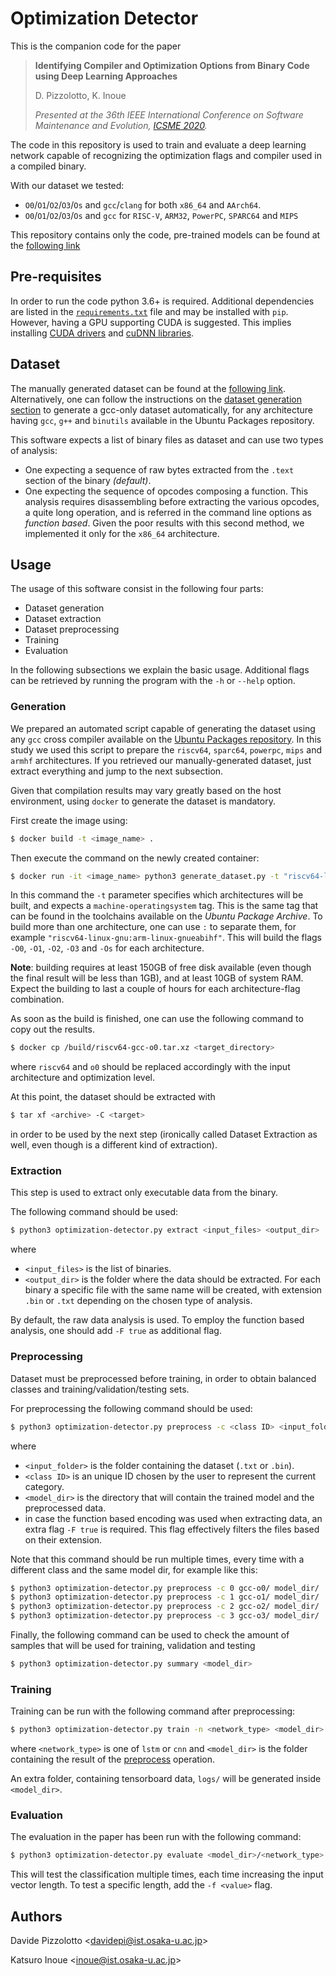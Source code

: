 # Optimization Detector
This is the companion code for the paper 
> **Identifying Compiler and Optimization Options from Binary Code using Deep
> Learning Approaches**
>
> D. Pizzolotto, K. Inoue
>
> *Presented at the 36th IEEE International Conference on Software
> Maintenance and Evolution,
> [ICSME 2020](https://icsme2020.github.io/index.html).*

The code in this repository is used to train and evaluate a deep learning
network capable of recognizing the optimization flags and compiler used in a
compiled binary.

With our dataset we tested:
- `O0`/`O1`/`O2`/`O3`/`Os` and `gcc`/`clang` for both `x86_64` and `AArch64`. 
- `O0`/`O1`/`O2`/`O3`/`Os` and `gcc` for `RISC-V`, `ARM32`, `PowerPC`, `SPARC64` 
and `MIPS`
 
This repository contains only the code, pre-trained models can be found at the
[following link](https://zenodo.org/record/3865122#.X0XzttP7T_Q)
  
## Pre-requisites
In order to run the code python 3.6+ is required. Additional dependencies are
listed in the [`requirements.txt`](requirements.txt) file and may be
installed with `pip`.
However, having a GPU supporting CUDA is suggested. This implies installing 
[CUDA drivers](https://developer.nvidia.com/cuda-downloads) and
[cuDNN libraries](https://developer.nvidia.com/cudnn).

## Dataset
The manually generated dataset can be found at the 
[following link](https://zenodo.org/record/3865122#.X0XzttP7T_Q).
Alternatively, one can follow the instructions on the 
[dataset generation section](#generation) to generate a gcc-only dataset 
automatically, for any architecture having `gcc`, `g++` and `binutils`
available in the Ubuntu Packages repository.

This software expects a list of binary files as dataset and can use two
 types of analysis: 
- One expecting a sequence of raw bytes extracted from the `.text` section
of the binary *(default)*.
- One expecting the sequence of opcodes composing a function. This analysis
  requires disassembling before extracting the various opcodes, a quite long
  operation, and is referred in the command line options as *function based*.
  Given the poor results with this second method, we implemented it only for
  the `x86_64` architecture.

## Usage

The usage of this software consist in the following four parts:

- Dataset generation
- Dataset extraction
- Dataset preprocessing
- Training
- Evaluation

In the following subsections we explain the basic usage. Additional flags can
be retrieved by running the program with the `-h` or `--help` option.

### Generation

We prepared an automated script capable of generating the dataset using any
`gcc` cross compiler available on the 
[Ubuntu Packages repository](https://packages.ubuntu.com/). In this study
we used this script to prepare the `riscv64`, `sparc64`, `powerpc`, `mips` and 
`armhf` architectures. If you retrieved our manually-generated dataset, just 
extract everything and jump to the next subsection.

Given that compilation results may vary greatly based on the host environment, 
using `docker` to generate the dataset is mandatory.

First create the image using:

```bash
$ docker build -t <image_name> .
```

Then execute the command on the newly created container:

```bash
$ docker run -it <image_name> python3 generate_dataset.py -t "riscv64-linux-gnu" /build 
```

In this command the `-t` parameter specifies which architectures will be built,
and expects a `machine-operatingsystem` tag. This is the same tag that can be 
found in the toolchains available on the *Ubuntu Package Archive*. To build
more than one architecture, one can use `:` to separate them, for example
`"riscv64-linux-gnu:arm-linux-gnueabihf"`. This will build the flags `-O0`, 
`-O1`, `-O2`, `-O3` and `-Os` for each architecture.

**Note**: building requires at least 150GB of free disk available 
(even though the final result will be less than 1GB), and at least 10GB of
system RAM. Expect the building to last a couple of hours for each 
architecture-flag combination.

As soon as the build is finished, one can use the following command to copy out
the results.

```bash
$ docker cp /build/riscv64-gcc-o0.tar.xz <target_directory>
```

where `riscv64` and `o0` should be replaced accordingly with the input 
architecture and optimization level.

At this point, the dataset should be extracted with 

```bash
$ tar xf <archive> -C <target>
```

in order to be used by the next step (ironically called Dataset Extraction 
as well, even though is a different kind of extraction).

### Extraction

This step is used to extract only executable data from the binary.

The following command should be used:

 ```bash
$ python3 optimization-detector.py extract <input_files> <output_dir>
```

where

- `<input_files>` is the list of binaries.
- `<output_dir>` is the folder where the data should be extracted. For each
 binary a specific file with the same name will be created, with extension
  `.bin` or `.txt` depending on the chosen type of analysis.
 
 By default, the raw data analysis is used. To employ the function based
  analysis, one should add `-F true` as additional flag.
  
 ### Preprocessing
 Dataset must be preprocessed before training, in order to obtain balanced
 classes and training/validation/testing sets. 
 
For preprocessing the following command should be used:

```bash
$ python3 optimization-detector.py preprocess -c <class ID> <input_folder> <model_dir> 
```

where 
- `<input_folder>` is the folder containing the dataset (`.txt` or `.bin`).
- `<class ID>` is an unique ID chosen by the user to represent the current
 category.
- `<model_dir>` is the directory that will contain the trained model and the
 preprocessed data.
- in case the function based encoding was used when extracting data, 
an extra flag `-F true` is required. This flag effectively filters the files
 based on their extension.

Note that this command should be run multiple times, every time with a
 different class and the same model dir, for example like this:

 ```bash
$ python3 optimization-detector.py preprocess -c 0 gcc-o0/ model_dir/
$ python3 optimization-detector.py preprocess -c 1 gcc-o1/ model_dir/ 
$ python3 optimization-detector.py preprocess -c 2 gcc-o2/ model_dir/
$ python3 optimization-detector.py preprocess -c 3 gcc-o3/ model_dir/  
 ```

Finally, the following command can be used to check the amount of samples that 
will be used for training, validation and testing

```bash
$ python3 optimization-detector.py summary <model_dir>
```

### Training
Training can be run with the following command after preprocessing:

```bash
$ python3 optimization-detector.py train -n <network_type> <model_dir>
```

where `<network_type>` is one of `lstm` or `cnn` and `<model_dir>` is the
 folder containing the result of the [preprocess](#preprocessing) operation.

An extra folder, containing tensorboard data, `logs/` will be generated
 inside `<model_dir>`.

### Evaluation
The evaluation in the paper has been run with the following command:

```bash
$ python3 optimization-detector.py evaluate <model_dir>/<network_type> -o output.csv
```

This will test the classification multiple times, each time increasing the
 input vector length. To test a specific length, add the `-f <value>` flag.
 
 ## Authors

 Davide Pizzolotto <<davidepi@ist.osaka-u.ac.jp>>
 
 Katsuro Inoue <<inoue@ist.osaka-u.ac.jp>>